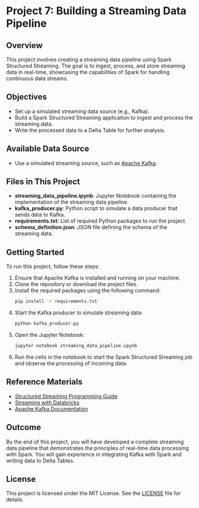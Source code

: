 # Project 7: Building a Streaming Data Pipeline

## Overview

This project involves creating a streaming data pipeline using Spark Structured Streaming. The goal is to ingest, process, and store streaming data in real-time, showcasing the capabilities of Spark for handling continuous data streams.

## Objectives

- Set up a simulated streaming data source (e.g., Kafka).
- Build a Spark Structured Streaming application to ingest and process the streaming data.
- Write the processed data to a Delta Table for further analysis.

## Available Data Source

- Use a simulated streaming source, such as [Apache Kafka](https://kafka.apache.org/documentation/).

## Files in This Project

- **streaming_data_pipeline.ipynb**: Jupyter Notebook containing the implementation of the streaming data pipeline.
- **kafka_producer.py**: Python script to simulate a data producer that sends data to Kafka.
- **requirements.txt**: List of required Python packages to run the project.
- **schema_definition.json**: JSON file defining the schema of the streaming data.

## Getting Started

To run this project, follow these steps:

1. Ensure that Apache Kafka is installed and running on your machine.
2. Clone the repository or download the project files.
3. Install the required packages using the following command:
   ```bash
   pip install -r requirements.txt
   ```
4. Start the Kafka producer to simulate streaming data:
   ```bash
   python kafka_producer.py
   ```
5. Open the Jupyter Notebook:
   ```bash
   jupyter notebook streaming_data_pipeline.ipynb
   ```
6. Run the cells in the notebook to start the Spark Structured Streaming job and observe the processing of incoming data.

## Reference Materials

- [Structured Streaming Programming Guide](https://spark.apache.org/docs/latest/structured-streaming-programming-guide.html)
- [Streaming with Databricks](https://docs.databricks.com/structured-streaming/index.html)
- [Apache Kafka Documentation](https://kafka.apache.org/documentation/)

## Outcome

By the end of this project, you will have developed a complete streaming data pipeline that demonstrates the principles of real-time data processing with Spark. You will gain experience in integrating Kafka with Spark and writing data to Delta Tables.

## License

This project is licensed under the MIT License. See the [LICENSE](../../LICENSE) file for details.
